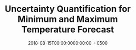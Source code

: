 ---
title: "Uncertainty Quantification for Minimum and Maximum Temperature Forecast"
collection: publications
permalink: /publication/wang2018jsmdataexpo
date: 2018-08-15T00:00:0000:00:00 + 0500
venue: 'Joint Statistical Meetings (JSM) 2018, Vancouver, Canada'
pubtype: 'conference, contributed'
authors: '<b><i>Y. Wang</i></b>'
excerpt_separator: ""
---
